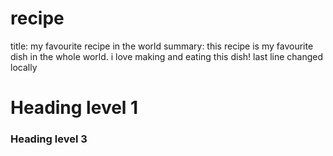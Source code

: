 # recipe

title: my favourite recipe in the world
summary: this recipe is my favourite dish in the whole world. i love making and eating this dish!
last line changed locally
<h1>Heading level 1</h1> 
<h3>Heading level 3</h3>